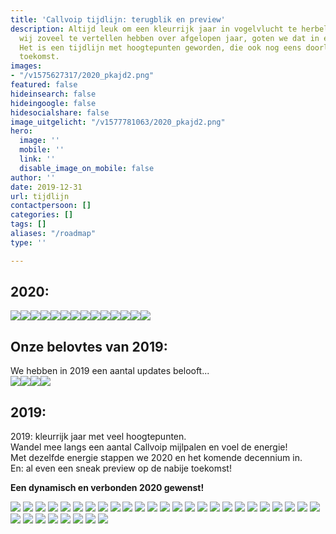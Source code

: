 ```yaml
---
title: 'Callvoip tijdlijn: terugblik en preview'
description: Altijd leuk om een kleurrijk jaar in vogelvlucht te herbeleven. Omdat
  wij zoveel te vertellen hebben over afgelopen jaar, goten we dat in een leuk jasje.
  Het is een tijdlijn met hoogtepunten geworden, die ook nog eens doorloopt in de
  toekomst.
images:
- "/v1575627317/2020_pkajd2.png"
featured: false
hideinsearch: false
hideingoogle: false
hidesocialshare: false
image_uitgelicht: "/v1577781063/2020_pkajd2.png"
hero:
  image: ''
  mobile: ''
  link: ''
  disable_image_on_mobile: false
author: ''
date: 2019-12-31
url: tijdlijn
contactpersoon: []
categories: []
tags: []
aliases: "/roadmap"
type: ''

---
```

<h2>2020:</h2>

![](https://res.cloudinary.com/callvoip/image/upload/v1608038213/Webcals_part_2_thr4x6.png)![](https://res.cloudinary.com/callvoip/image/upload/v1608038213/Ruggedized_zsmixv.png)![](https://res.cloudinary.com/callvoip/image/upload/v1608038213/Tom_a4jcxt.png)![](https://res.cloudinary.com/callvoip/image/upload/v1608038213/Waterloo_rvyzbu.png)![](https://res.cloudinary.com/callvoip/image/upload/v1608038213/MS_Team_koppeling_cu3a6c.png)![](https://res.cloudinary.com/callvoip/image/upload/v1608038213/Yealink_Meeting_o5gri0.png)![](https://res.cloudinary.com/callvoip/image/upload/v1608038213/CRM_Lookup_xuwyre.png)![](https://res.cloudinary.com/callvoip/image/upload/v1608038212/podcast_verbonden_xhvrhm.png)![](https://res.cloudinary.com/callvoip/image/upload/v1608038212/tips_ondernemers_crjnss.png)![](https://res.cloudinary.com/callvoip/image/upload/v1608038212/Qaller_update_android_c6dllv.png)![](https://res.cloudinary.com/callvoip/image/upload/v1608038212/thuiswerk_dygxs1.png)![](https://res.cloudinary.com/callvoip/image/upload/v1608038212/Corona_gj7ftn.png)![](https://res.cloudinary.com/callvoip/image/upload/v1608038212/Carnaval_iwz6fg.png)![](https://res.cloudinary.com/callvoip/image/upload/v1608038212/whatsapp_business_ignree.png)

<h2>Onze belovtes van 2019:</h2>

We hebben in 2019 een aantal updates belooft...  
![](https://res.cloudinary.com/callvoip/image/upload/v1608038213/Group_2_fldrfl.png)![](https://res.cloudinary.com/callvoip/image/upload/v1608038213/Group_3_umoued.png)![](https://res.cloudinary.com/callvoip/image/upload/v1608038212/Group_4_zyfti2.png)![](https://res.cloudinary.com/callvoip/image/upload/v1608038212/Group_1_axq6fk.png)

<h2>2019:</h2>
2019: kleurrijk jaar met veel hoogtepunten.<br>
Wandel mee langs een aantal Callvoip mijlpalen en voel de energie!<br>
Met dezelfde energie stappen we 2020 en het komende decennium in. <br>
En: al even een sneak preview op de nabije toekomst!

<b>Een dynamisch en verbonden 2020 gewenst!</b>

[![](https://res.cloudinary.com/callvoip/image/upload/v1577778624/2fa_a8fctw.png)](https://www.callvoip.nl/ondersteuning/algemeen/nieuwsbrieven-overzicht/ "2FA")
[![](https://res.cloudinary.com/callvoip/image/upload/v1577778616/uc_vwp4mj.png)](https://www.callvoip.nl/ondersteuning/algemeen/nieuwsbrieven-overzicht/ "Bellen")
[![](https://res.cloudinary.com/callvoip/image/upload/v1577778604/yealink_eht5lc.png)](https://www.callvoip.nl/ondersteuning/algemeen/nieuwsbrieven-overzicht/ "Yealink")
[![](https://res.cloudinary.com/callvoip/image/upload/v1577778590/queue_ji33f7.png)](https://www.callvoip.nl/ondersteuning/algemeen/nieuwsbrieven-overzicht/ "Wachtrij")
[![](https://res.cloudinary.com/callvoip/image/upload/v1577778581/trunk_dzegj7.png)](https://www.callvoip.nl/ondersteuning/algemeen/nieuwsbrieven-overzicht/ "Trunk")
[![](https://res.cloudinary.com/callvoip/image/upload/v1577781063/2020_dqy2yo.png)](https://www.callvoip.nl/ondersteuning/algemeen/nieuwsbrieven-overzicht/ "2020")
[![](https://res.cloudinary.com/callvoip/image/upload/v1577778552/kerst_vv2uz9.png)](https://www.callvoip.nl/kerst-klant-verhaal-2019/ "Kerst Verhaal")
[![](https://res.cloudinary.com/callvoip/image/upload/v1577778539/mythen_rvjkgi.png)](https://www.callvoip.nl/5-mythen-over-voip/ "5 Mythen over VoIP")
![](https://res.cloudinary.com/callvoip/image/upload/v1577778523/forum_cgt9vq.png)
[![](https://res.cloudinary.com/callvoip/image/upload/v1577778513/promotie_ok1w92.png)](https://www.callvoip.nl/bezoek-ons-tijdens-de-promotiedagen2019/ "Promotiedagen")
![](https://res.cloudinary.com/callvoip/image/upload/v1577778501/billboard_vlbqtj.png)
![](https://res.cloudinary.com/callvoip/image/upload/v1577778485/tim2_ullxis.png)
[![](https://res.cloudinary.com/callvoip/image/upload/v1577778467/qaller3_zmkeji.png)](https://mailchi.mp/callvoip/sep19-nieuweqaller_callvoipdsl "Qaller 3.0")
![](https://res.cloudinary.com/callvoip/image/upload/v1577778410/roy_mernpa.png)
![](https://res.cloudinary.com/callvoip/image/upload/v1577778399/isdn_wtdmdf.png)
[![](https://res.cloudinary.com/callvoip/image/upload/v1577778387/site_woyxrm.png)](https://mailchi.mp/callvoip/sep19-nieuwewebsite "Nieuwe Website")
![](https://res.cloudinary.com/callvoip/image/upload/v1577778374/logo_l791lf.png)
![](https://res.cloudinary.com/callvoip/image/upload/v1577778360/tim_gebucs.png)
![](https://res.cloudinary.com/callvoip/image/upload/v1577778350/panasonic_ylmkv4.png)
![](https://res.cloudinary.com/callvoip/image/upload/v1577778338/doorverbindne_jyggpn.png)
![](https://res.cloudinary.com/callvoip/image/upload/v1577778324/id_tevflk.png)
![](https://res.cloudinary.com/callvoip/image/upload/v1577778307/monitor_iguchj.png)
[![](https://res.cloudinary.com/callvoip/image/upload/v1577778274/feature_paumvz.png)](https://www.simmpl.nl/downloads/Simmpl_feature-update_juli-2019.pdf "UC update")
[![](https://res.cloudinary.com/callvoip/image/upload/v1577778254/dion_ythvpt.png)](https://mailchi.mp/callvoip/simmpl-mei19 "Dion")
[![](https://res.cloudinary.com/callvoip/image/upload/v1577778232/6_k6ns08.png)](https://www.callvoip.nl/click-to-dial-van-nummer-naar-slimme-toepassingen/ "Click-to-Dial 1000")
[![](https://res.cloudinary.com/callvoip/image/upload/v1577778222/9_rebtgl.png)](https://mailchi.mp/callvoip/simmpl-april19 "Vamos 2.0")
[![](https://res.cloudinary.com/callvoip/image/upload/v1577778207/5_bkd2ty.png)](https://www.noordz.nl/2019/03/12/branded-we-maken-telefonie-leuk-en-gemakkelijk "Noordz")
![](https://res.cloudinary.com/callvoip/image/upload/v1577778188/8_fpzlzs.png)
![](https://res.cloudinary.com/callvoip/image/upload/v1577777994/Untitled-4_an71un.png)
![](https://res.cloudinary.com/callvoip/image/upload/v1577777972/7_ibpc9o.png)
[![](https://res.cloudinary.com/callvoip/image/upload/v1577777953/Untitled-3_ej7m4z.png)](https://www.callvoip.nl/simmpl-app-uitgelicht-geluid/ "Meldteksten")
[![](https://res.cloudinary.com/callvoip/image/upload/v1577777809/Untitled-2_ngjrbj.png)](https://www.callvoip.nl/voip-cti-koppelen-dat-het-een-lieve-lust-is/ "CTI")
![](https://res.cloudinary.com/callvoip/image/upload/v1577777786/Untitled-1_e1thpm.png)